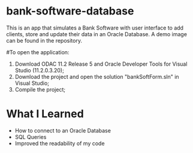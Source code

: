 # bank-software-database
This is an app that simulates a Bank Software with user interface to add clients, store and update their data in an Oracle Database.
A demo image can be found in the repository.

#To open the application:
1. Download ODAC 11.2 Release 5 and Oracle Developer Tools for Visual Studio (11.2.0.3.20);
2. Download the project and open the solution "bankSoftForm.sln" in Visual Studio;
3. Compile the project;

# What I Learned

* How to connect to an Oracle Database
* SQL Queries
* Improved the readability of my code
